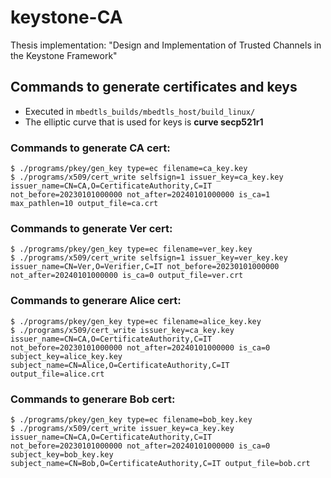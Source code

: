 # keystone-CA
Thesis implementation: "Design and Implementation of Trusted Channels in the Keystone Framework"

## Commands to generate certificates and keys
- Executed in `mbedtls_builds/mbedtls_host/build_linux/`
- The elliptic curve that is used for keys is **curve secp521r1**

### Commands to generate CA cert:
```
$ ./programs/pkey/gen_key type=ec filename=ca_key.key  
$ ./programs/x509/cert_write selfsign=1 issuer_key=ca_key.key issuer_name=CN=CA,O=CertificateAuthority,C=IT not_before=20230101000000 not_after=20240101000000 is_ca=1 max_pathlen=10 output_file=ca.crt
```

### Commands to generate Ver cert:
```
$ ./programs/pkey/gen_key type=ec filename=ver_key.key 
$ ./programs/x509/cert_write selfsign=1 issuer_key=ver_key.key issuer_name=CN=Ver,O=Verifier,C=IT not_before=20230101000000 not_after=20240101000000 is_ca=0 output_file=ver.crt
```

### Commands to generare Alice cert:
```
$ ./programs/pkey/gen_key type=ec filename=alice_key.key
$ ./programs/x509/cert_write issuer_key=ca_key.key issuer_name=CN=CA,O=CertificateAuthority,C=IT not_before=20230101000000 not_after=20240101000000 is_ca=0 subject_key=alice_key.key subject_name=CN=Alice,O=CertificateAuthority,C=IT output_file=alice.crt
```

### Commands to generare Bob cert:
```
$ ./programs/pkey/gen_key type=ec filename=bob_key.key
$ ./programs/x509/cert_write issuer_key=ca_key.key issuer_name=CN=CA,O=CertificateAuthority,C=IT not_before=20230101000000 not_after=20240101000000 is_ca=0 subject_key=bob_key.key subject_name=CN=Bob,O=CertificateAuthority,C=IT output_file=bob.crt
```
